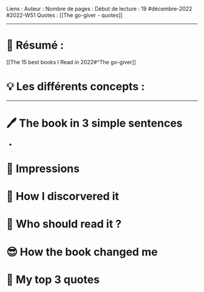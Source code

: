 Liens :
Auteur :
Nombre de pages :
Début de lecture : 19 #décembre-2022 #2022-W51
Quotes : [[The go-giver - quotes]]
***
# 📃 Résumé :
[[The 15 best books I Read in 2022#^The go-giver]]
# 💡 Les différents concepts :

***
# 🖊️ The book in 3 simple sentences
- 
# 🧠 Impressions

# 🧐 How I discorvered it

# 🧏 Who should read it ?

# 😎 How the book changed me

# 🔖 My top 3 quotes
